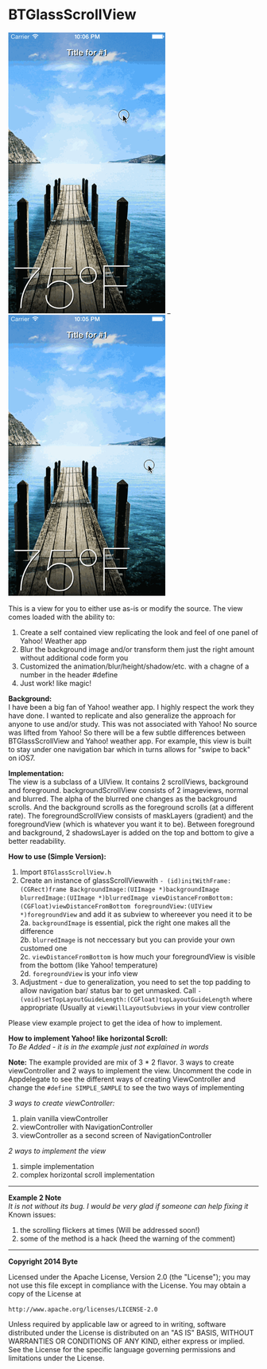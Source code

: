 BTGlassScrollView
=================

![Vertical](/Gifs/Vertical.gif) _ ![Horizontal](/Gifs/Horizontal.gif)

This is a view for you to either use as-is or modify the source. The view comes loaded with the ability to:

1. Create a self contained view replicating the look and feel of one panel of Yahoo! Weather app
2. Blur the background image and/or transform them just the right amount without additional code form you
3. Customized the animation/blur/height/shadow/etc. with a chagne of a number in the header #define
4. Just work! like magic! 

**Background:**  
I have been a big fan of Yahoo! weather app. I highly respect the work they have done. I wanted to replicate and also generalize the approach for anyone to use and/or study. This was not associated with Yahoo! No source was lifted from Yahoo! So there will be a few subtle differences between BTGlassScrollView and Yahoo! weather app. For example, this view is built to stay under one navigation bar which in turns allows for "swipe to back" on iOS7.

**Implementation:**  
The view is a subclass of a UIView. It contains 2 scrollViews, background and foreground. backgroundScrollView consists of 2 imageviews, normal and blurred. The alpha of the blurred one changes as the background scrolls. And the background scrolls as the foreground scrolls (at a different rate). The foregroundScrollView consists of maskLayers (gradient) and the foregroundView (which is whatever you want it to be). Between foreground and background, 2 shadowsLayer is added on the top and bottom to give a better readability.

**How to use (Simple Version):**

1. Import `BTGlassScrollView.h`  
2. Create an instance of glassScrollViewwith `- (id)initWithFrame:(CGRect)frame BackgroundImage:(UIImage *)backgroundImage blurredImage:(UIImage *)blurredImage viewDistanceFromBottom:(CGFloat)viewDistanceFromBottom foregroundView:(UIView *)foregroundView` and add it as subview to whereever you need it to be  
  2a. `backgroundImage` is essential, pick the right one makes all the difference  
  2b. `blurredImage` is not neccessary but you can provide your own customed one  
  2c. `viewDistanceFromBottom` is how much your foregroundView is visible from the bottom (like Yahoo! temperature)  
  2d. `foregroundView` is your info view  
4. Adjustment - due to generalization, you need to set the top padding to allow navigation bar/ status bar to get unmasked. Call `- (void)setTopLayoutGuideLength:(CGFloat)topLayoutGuideLength` where appropriate (Usually at `viewWillLayoutSubviews` in your view controller  

Please view example project to get the idea of how to implement. 

**How to implement Yahoo! like horizontal Scroll:**  
*To Be Added - it is in the example just not explained in words*  

**Note:**
The example provided are mix of 3 * 2 flavor. 3 ways to create viewController and 2 ways to implement the view. Uncomment the code in Appdelegate to see the different ways of creating ViewController and change the `#define SIMPLE_SAMPLE` to see the two ways of implementing

*3 ways to create viewController:*

1. plain vanilla viewController
2. viewController with NavigationController
3. viewController as a second screen of NavigationController

*2 ways to implement the view*

1. simple implementation
2. complex horizontal scroll implementation

----

**Example 2 Note**  
*It is not without its bug. I would be very glad if someone can help fixing it*  
Known issues:  
1. the scrolling flickers at times (Will be addressed soon!)
2. some of the method is a hack (heed the warning of the comment)

----

**Copyright 2014 Byte**

Licensed under the Apache License, Version 2.0 (the "License");
you may not use this file except in compliance with the License.
You may obtain a copy of the License at

    http://www.apache.org/licenses/LICENSE-2.0

Unless required by applicable law or agreed to in writing, software
distributed under the License is distributed on an "AS IS" BASIS,
WITHOUT WARRANTIES OR CONDITIONS OF ANY KIND, either express or implied.
See the License for the specific language governing permissions and
limitations under the License.
